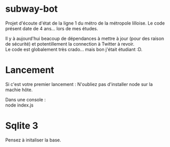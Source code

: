 # subway-bot
Projet d'écoute d'état de la ligne 1 du métro de la métropole lilloise.
Le code présent date de 4 ans... lors de mes études.

Il y à aujourd'hui beacoup de dépendances à mettre à jour (pour des raison de sécurité) et potentillement la connection à Twitter à revoir.  
Le code est globalement très crado... mais bon j'était étudiant :D.

# Lancement 
Si c'est votre premier lancement : N'oubliez pas d'installer node sur la machie hôte.  

Dans une console :  
node index.js

# Sqlite 3
Pensez à initaliser la base.
